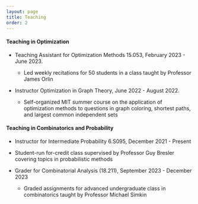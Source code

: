 ```yaml
---
layout: page
title: Teaching
order: 2
---
```



<h4>Teaching in Optimization</h4>

- Teaching Assistant for Optimization Methods 15.053, February 2023 - June 2023.
  - Led weekly recitations for 50 students in a class taught by Professor James Orlin

- Instructor Optimization in Graph Theory, June 2022 - August 2022. 
  - Self-organized MIT summer course on the application of optimization methods to questions in graph coloring, shortest paths, and largest common independent sets
 
  
<h4>Teaching in Combinatorics and Probability</h4>

- Instructor for Intermediate Probability 6.S095, December 2021 - Present
 - Student-run for-credit class supervised by Professor Guy Bresler covering topics in probabilistic methods

- Grader for Combinatorial Analysis (18.211), September 2023 - December 2023
  - Graded assignments for advanced undergraduate class in combinatorics taught by Professor Michael Simkin


